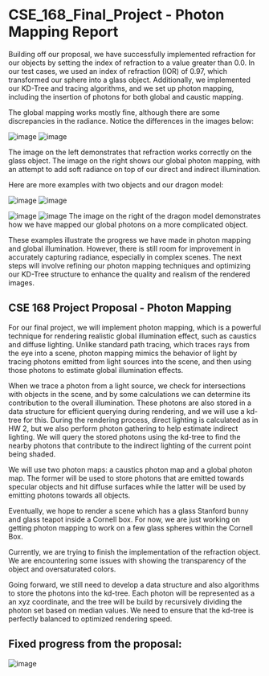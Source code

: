 # CSE_168_Final_Project - Photon Mapping Report

Building off our proposal, we have successfully implemented refraction for our objects by setting the index of refraction to a value greater than 0.0. In our test cases, we used an index of refraction (IOR) of 0.97, which transformed our sphere into a glass object. Additionally, we implemented our KD-Tree and tracing algorithms, and we set up photon mapping, including the insertion of photons for both global and caustic mapping.

The global mapping works mostly fine, although there are some discrepancies in the radiance. Notice the differences in the images below:

![image](one_glass_sphere.png)
![image](one_glass_sphere_photon.png)

The image on the left demonstrates that refraction works correctly on the glass object. The image on the right shows our global photon mapping, with an attempt to add soft radiance on top of our direct and indirect illumination.

Here are more examples with two objects and our dragon model:

![image](two_glass_sphere.png)
![image](two_glass_sphere_photon.png)

![image](dragon.png)
![image](dragon_photons.png)
The image on the right of the dragon model demonstrates how we have mapped our global photons on a more complicated object.

These examples illustrate the progress we have made in photon mapping and global illumination. However, there is still room for improvement in accurately capturing radiance, especially in complex scenes. The next steps will involve refining our photon mapping techniques and optimizing our KD-Tree structure to enhance the quality and realism of the rendered images.



## CSE 168 Project Proposal - Photon Mapping

For our final project, we will implement photon mapping, which is a powerful technique for rendering realistic global illumination effect, such as caustics and diffuse lighting. Unlike standard path tracing, which traces rays from the eye into a scene, photon mapping mimics the  behavior of light by tracing photons emitted from light sources into the scene, and then using those photons to estimate global illumination effects. 

When we trace a photon from a light source, we check for intersections with objects in the scene, and by some calculations we can determine its contribution to the overall illumination. These photons are also stored in a data structure for efficient querying during rendering, and we will use a kd-tree for this. During the rendering process, direct lighting is calculated as in HW 2, but we also perform photon gathering to help estimate indirect lighting. We will query the stored photons using the kd-tree to find the nearby photons that contribute to the indirect lighting of the current point being shaded. 

We will use two photon maps: a caustics photon map and a global photon map. The former will be used to store photons that are emitted towards specular objects and hit diffuse surfaces while the latter will be used by emitting photons towards all objects.

Eventually, we hope to render a scene which has a glass Stanford bunny and glass teapot inside a Cornell box. For now, we are just working on getting photon mapping to work on a few glass spheres within the Cornell Box. 

Currently, we are trying to finish the implementation of the refraction object. We are encountering some issues with showing the transparency of the object and oversaturated colors.

Going forward, we still need to develop a data structure and also algorithms to store the photons into the kd-tree. Each photon will be represented as a an xyz coordinate, and the tree will be build by recursively dividing the photon set based on median values. We need to ensure that the kd-tree is perfectly balanced to optimized rendering speed. 


## Fixed progress from the proposal: 
![image](glass_no_plane.png)
